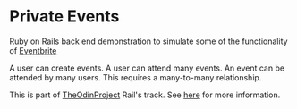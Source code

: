 # Private Events

Ruby on Rails back end demonstration to simulate some of the functionality of [Eventbrite](http://www.eventbrite.com/)

A user can create events. A user can attend many events. An event can be attended by many users. This requires a many-to-many relationship.

This is part of [TheOdinProject](http://www.theodinproject.com) Rail's track. See [here](http://www.theodinproject.com/courses/ruby-on-rails/lessons/associations?ref=lc-pb) for more information.


